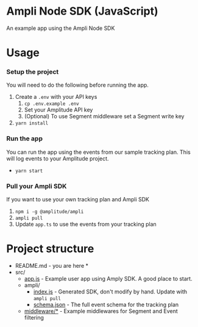 # Ampli Node SDK (JavaScript)
An example app using the Ampli Node SDK

# Usage

### Setup the project
You will need to do the following before running the app.
1. Create a `.env` with your API keys
   1. `cp .env.example .env`
   2. Set your Amplitude API key
   3. (Optional) To use Segment middleware set a Segment write key
2. `yarn install`

### Run the app
You can run the app using the events from our sample tracking plan.
This will log events to your Amplitude project.
* `yarn start`

### Pull your Ampli SDK
If you want to use your own tracking plan and Ampli SDK
1. `npm i -g @amplitude/ampli`
2. `ampli pull`
3. Update `app.ts` to use the events from your tracking plan

# Project structure
* README.md - you are here *
* src/ 
  * [app.js][1] - Example user app using Amply SDK. A good place to start.
  * ampli/
    * [index.js][2] - Generated SDK, don't modify by hand. Update with `ampli pull`
    * [schema.json][4] - The full event schema for the tracking plan
  * [middleware/*][5] - Example middlewares for Segment and Event filtering

[1]: src/app.ts
[2]: src/ampli/index.ts
[3]: src/ampli/amplitude-node.ts
[4]: src/ampli/schema.json
[5]: src/middleware
